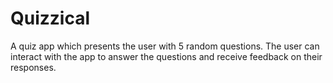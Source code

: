 # Quizzical
A quiz app which presents the user with 5 random questions. The user can interact with the app to answer the questions and receive feedback on their responses. 
